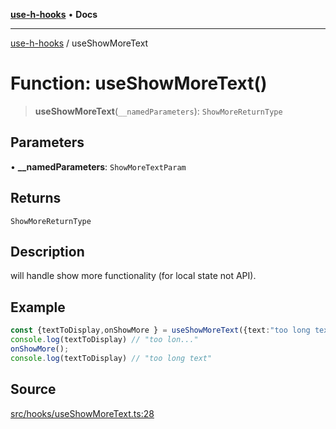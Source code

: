[**use-h-hooks**](../README.md) • **Docs**

***

[use-h-hooks](../globals.md) / useShowMoreText

# Function: useShowMoreText()

> **useShowMoreText**(`__namedParameters`): `ShowMoreReturnType`

## Parameters

• **\_\_namedParameters**: `ShowMoreTextParam`

## Returns

`ShowMoreReturnType`

## Description

will handle show more functionality (for local state not API).

## Example

```ts
const {textToDisplay,onShowMore } = useShowMoreText({text:"too long text"})
console.log(textToDisplay) // "too lon..."
onShowMore();
console.log(textToDisplay) // "too long text"
```

## Source

[src/hooks/useShowMoreText.ts:28](https://github.com/AhmadHddad/use-h-hooks/blob/daa6dd045ddcb2443f6d50fe7685055eb57611b7/src/hooks/useShowMoreText.ts#L28)
